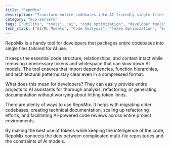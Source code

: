 ```yaml
---
title: "RepoMix"
description: "Transform entire codebases into AI-friendly single files with intelligent structure preservation and token optimization for efficient AI processing."
category: "mcp-servers"
tags: ["utility", "tools", "ai", "code optimization", "developer tools", "AI integration"]
tech_stack: ["AI/ML Models", "Code Analysis", "Token Optimization", "Software Development", "Documentation Generation", "Dependency Management", "Refactoring Tools"]
---
```


RepoMix is a handy tool for developers that packages entire codebases into single files tailored for AI use. 

It keeps the essential code structure, relationships, and context intact while removing unnecessary tokens and whitespace that can slow down AI models. The tool ensures that import dependencies, function hierarchies, and architectural patterns stay clear even in a compressed format.

What does this mean for developers? They can easily provide entire projects to AI assistants for thorough analysis, refactoring, or generating documentation without worrying about hitting token limits. 

There are plenty of ways to use RepoMix. It helps with migrating older codebases, creating technical documentation, scaling up refactoring efforts, and facilitating AI-powered code reviews across entire project environments. 

By making the best use of tokens while keeping the intelligence of the code, RepoMix connects the dots between complicated multi-file repositories and the constraints of AI models.